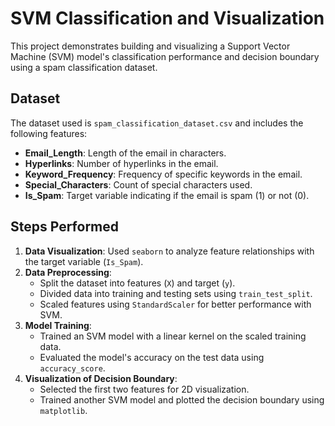 # SVM Classification and Visualization  

This project demonstrates building and visualizing a Support Vector Machine (SVM) model's classification performance and decision boundary using a spam classification dataset.

## Dataset  
The dataset used is `spam_classification_dataset.csv` and includes the following features:
- **Email_Length**: Length of the email in characters.  
- **Hyperlinks**: Number of hyperlinks in the email.  
- **Keyword_Frequency**: Frequency of specific keywords in the email.  
- **Special_Characters**: Count of special characters used.  
- **Is_Spam**: Target variable indicating if the email is spam (1) or not (0).  

## Steps Performed  
1. **Data Visualization**: Used `seaborn` to analyze feature relationships with the target variable (`Is_Spam`).  
2. **Data Preprocessing**: 
   - Split the dataset into features (`X`) and target (`y`).  
   - Divided data into training and testing sets using `train_test_split`.  
   - Scaled features using `StandardScaler` for better performance with SVM.  
3. **Model Training**:  
   - Trained an SVM model with a linear kernel on the scaled training data.  
   - Evaluated the model's accuracy on the test data using `accuracy_score`.  
4. **Visualization of Decision Boundary**:  
   - Selected the first two features for 2D visualization.  
   - Trained another SVM model and plotted the decision boundary using `matplotlib`.  

